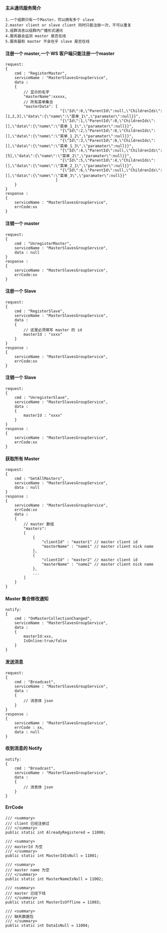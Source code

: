 ####  主从通讯服务简介
    1.一个组群只有一个Master，可以拥有多个 slave
    2.master client or slave client 同时只能注册一次，不可以重复
    3.组群消息以组群内广播形式通讯
    4.服务器会监测 master 是否在线
    5.服务器和 master 不会在乎 slave 是否在线

#### 注册一个 master,一个 WS 客户端只能注册一个master
    request:
    {
        cmd : "RegisterMaster",
        serviceName : "MasterSlavesGroupService",
        data :
        {
            // 显示的名字
            "masterName":xxxxx,
            // 所有菜单集合
            "masterData": [
                            "{\"Id\":0,\"ParentId\":null,\"ChildrenIds\":[1,2,3],\"data\":{\"name\":\"菜单_1\",\"paramater\":null}}",
                            "{\"Id\":1,\"ParentId\":0,\"ChildrenIds\":[],\"data\":{\"name\":\"菜单_1_1\",\"paramater\":null}}",
                            "{\"Id\":2,\"ParentId\":0,\"ChildrenIds\":[],\"data\":{\"name\":\"菜单_1_2\",\"paramater\":null}}",
                            "{\"Id\":3,\"ParentId\":0,\"ChildrenIds\":[],\"data\":{\"name\":\"菜单_1_3\",\"paramater\":null}}",
                            "{\"Id\":4,\"ParentId\":null,\"ChildrenIds\":[5],\"data\":{\"name\":\"菜单_2\",\"paramater\":null}}",
                            "{\"Id\":5,\"ParentId\":4,\"ChildrenIds\":[],\"data\":{\"name\":\"菜单_2_1\",\"paramater\":null}}",
                            "{\"Id\":6,\"ParentId\":null,\"ChildrenIds\":[],\"data\":{\"name\":\"菜单_3\",\"paramater\":null}}"
                          ]
        }
    }
    response :
    {
        serviceName : "MasterSlavesGroupService",
        errCode:xx
    }

#### 注销一个 master
    request:
    {
        cmd : "UnregisterMaster",
        serviceName : "MasterSlavesGroupService",
        data : null
    }
    response :
    {
        serviceName : "MasterSlavesGroupService",
        errCode:xx
    }

#### 注册一个 Slave
    request:
    {
        cmd : "RegisterSlave",
        serviceName : "MasterSlavesGroupService",
        data :
        {         
            // 这里必须填写 master 的 id  
            masterId : "xxxx"
        }
    }
    response :
    {
        serviceName : "MasterSlavesGroupService",
        errCode:xx
    }

#### 注销一个 Slave
    request:
    {
        cmd : "UnregisterSlave",
        serviceName : "MasterSlavesGroupService",
        data :
        {           
            masterId : "xxxx"
        }
    }
    response :
    {
        serviceName : "MasterSlavesGroupService",
        errCode:xx
    }

#### 获取所有 Master
    request:
    {
        cmd : "GetAllMasters",
        serviceName : "MasterSlavesGroupService",
        data : null
    }
    response :
    {
        serviceName : "MasterSlavesGroupService",
        errCode:xx
        data : 
        {
            // master 数组
            "masters": 
            [
                {
                    "clientId" : "master1" // master client id
                    "masterName" : "name1" // master client nick name
                },
                {
                    "clientId" : "master2" // master client id
                    "masterName" : "name2" // master client nick name
                },
                ...
            ]
        }
    }

#### Master 集合修改通知
    notify:
    {
        cmd : "OnMasterCollectionChanged",
        serviceName : "MasterSlavesGroupService",
        data : 
        {
            masterId:xxx,
            IsOnline:true/false
        }
    }
    
#### 发送消息
    request:
    {
        cmd : "Broadcast",
        serviceName : "MasterSlavesGroupService",
        data : 
        {
            // 消息体 json
        }
    }
    response :
    {
        serviceName : "MasterSlavesGroupService",
        errCode : xx,
        data : null
    }

#### 收到消息的 Notify
    notify:
    {
        cmd : "Broadcast",
        serviceName : "MasterSlavesGroupService",
        data : 
        {
            // 消息体 json
        }
    }

#### ErrCode
    /// <summary>
    /// client 已经注册过
    /// </summary>
    public static int AlreadyRegistered = 11000;

    /// <summary>
    /// masterId 为空
    /// </summary>
    public static int MasterIdIsNull = 11001;

    /// <summary>
    /// master name 为空
    /// </summary>
    public static int MasterNameIsNull = 11002;

    /// <summary>
    /// master 已经下线
    /// </summary>
    public static int MasterIsOffline = 11003;

    /// <summary>
    /// 缺失数据包
    /// </summary>
    public static int DataIsNull = 11004;